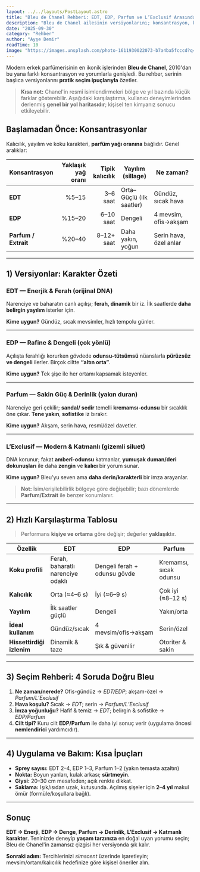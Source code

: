 ```yaml
---
layout: ../../layouts/PostLayout.astro
title: "Bleu de Chanel Rehberi: EDT, EDP, Parfum ve L’Exclusif Arasındaki Farklar"
description: "Bleu de Chanel ailesinin versiyonlarını; konsantrasyon, kalıcılık, yayılım ve kullanım senaryolarıyla pratik bir rehberde karşılaştırın."
date: "2025-09-30"
category: "Rehber"
author: "Ayşe Demir"
readTime: 10
image: "https://images.unsplash.com/photo-1611930022073-b7a4ba5fcccd?q=80&w=1200&auto=format&fit=crop"
---
```


Modern erkek parfümerisinin en ikonik işlerinden **Bleu de Chanel**, 2010'dan bu yana farklı konsantrasyon ve yorumlarla genişledi. Bu rehber, serinin başlıca versiyonlarını **pratik seçim ipuçlarıyla** özetler.

> **Kısa not:** Chanel'in resmî isimlendirmeleri bölge ve yıl bazında küçük farklar gösterebilir. Aşağıdaki karşılaştırma, kullanıcı deneyimlerinden derlenmiş **genel bir yol haritasıdır**; kişisel ten kimyanız sonucu etkileyebilir.

## Başlamadan Önce: Konsantrasyonlar

Kalıcılık, yayılım ve koku karakteri, **parfüm yağı oranına** bağlıdır. Genel aralıklar:

| Konsantrasyon | Yaklaşık yağ oranı | Tipik kalıcılık | Yayılım (sillage) | Ne zaman? |
|---|---:|---:|---|---|
| **EDT** | %5–15 | 3–6 saat | Orta–Güçlü (ilk saatler) | Gündüz, sıcak hava |
| **EDP** | %15–20 | 6–10 saat | Dengeli | 4 mevsim, ofis→akşam |
| **Parfum / Extrait** | %20–40 | 8–12+ saat | Daha yakın, yoğun | Serin hava, özel anlar |

---

## 1) Versiyonlar: Karakter Özeti

### **EDT — Enerjik & Ferah (orijinal DNA)**
Narenciye ve baharatın canlı açılışı; **ferah, dinamik** bir iz. İlk saatlerde **daha belirgin yayılım** isterler için.

**Kime uygun?** Gündüz, sıcak mevsimler, hızlı tempolu günler.

---

### **EDP — Rafine & Dengeli (çok yönlü)**
Açılışta ferahlığı korurken gövdede **odunsu-tütsümsü** nüanslarla **pürüzsüz ve dengeli** ilerler. Birçok ciltte **“altın orta”**.

**Kime uygun?** Tek şişe ile her ortamı kapsamak isteyenler.

---

### **Parfum — Sakin Güç & Derinlik (yakın duran)**
Narenciye geri çekilir; **sandal/ sedir** temelli **kremamsı-odunsu** bir sıcaklık öne çıkar. **Tene yakın**, **sofistike** iz bırakır.

**Kime uygun?** Akşam, serin hava, resmi/özel davetler.

---

### **L’Exclusif — Modern & Katmanlı (gizemli siluet)**
DNA korunur; fakat **amberî-odunsu** katmanlar, **yumuşak duman/deri dokunuşları** ile daha **zengin** ve **kalıcı** bir yorum sunar.

**Kime uygun?** Bleu’yu seven ama **daha derin/karakterli** bir imza arayanlar.

> **Not:** İsim/erişilebilirlik bölgeye göre değişebilir; bazı dönemlerde **Parfum/Extrait** ile benzer konumlanır.

---

## 2) Hızlı Karşılaştırma Tablosu

> Performans **kişiye ve ortama** göre değişir; değerler **yaklaşık**tır.

| Özellik | **EDT** | **EDP** | **Parfum** | **L’Exclusif** |
|---|---|---|---|---|
| **Koku profili** | Ferah, baharatlı narenciye odaklı | Dengeli ferah + odunsu gövde | Kremamsı, sıcak odunsu | Derin, katmanlı amberî-odunsu |
| **Kalıcılık** | Orta (≈4–6 s) | İyi (≈6–9 s) | Çok iyi (≈8–12 s) | Çok iyi (10+s) |
| **Yayılım** | İlk saatler güçlü | Dengeli | Yakın/orta | Güçlü ve kalıcı |
| **İdeal kullanım** | Gündüz/sıcak | 4 mevsim/ofis→akşam | Serin/özel | Akşam/özel anlar |
| **Hissettirdiği izlenim** | Dinamik & taze | Şık & güvenilir | Otoriter & sakin | Gizemli & modern |

---

## 3) Seçim Rehberi: 4 Soruda Doğru Bleu

1. **Ne zaman/nerede?** Ofis-gündüz → *EDT/EDP*; akşam-özel → *Parfum/L’Exclusif*  
2. **Hava koşulu?** Sıcak → *EDT*; serin → *Parfum/L’Exclusif*  
3. **İmza yoğunluğu?** Hafif & temiz → *EDT*; belirgin & sofistike → *EDP/Parfum*  
4. **Cilt tipi?** Kuru cilt **EDP/Parfum** ile daha iyi sonuç verir (uygulama öncesi **nemlendirici** yardımcıdır).

---

## 4) Uygulama ve Bakım: Kısa İpuçları

- **Sprey sayısı:** EDT 2–4, EDP 1–3, Parfum 1–2 (yakın temasta azaltın)  
- **Nokta:** Boyun yanları, kulak arkası; **sürtmeyin**.  
- **Giysi:** 20–30 cm mesafeden; açık renkte dikkat.  
- **Saklama:** Işık/ısıdan uzak, kutusunda. Açılmış şişeler için **2–4 yıl** makul ömür (formüle/koşullara bağlı).

---

## Sonuç

**EDT → Enerji**, **EDP → Denge**, **Parfum → Derinlik**, **L’Exclusif → Katmanlı karakter**. Teninizde deneyip **yaşam tarzınıza** en doğal uyan yorumu seçin; Bleu de Chanel'in zamansız çizgisi her versiyonda şık kalır.

**Sonraki adım:** Tercihlerinizi *simscent* üzerinde işaretleyin; mevsim/ortam/kalıcılık hedefinize göre kişisel öneriler alın.
